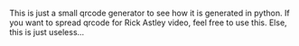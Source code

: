 This is just a small qrcode generator to see how it is generated in python.
If you want to spread qrcode for Rick Astley video, feel free to use this.
Else, this is just useless...
